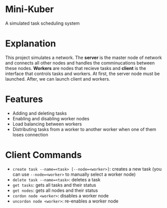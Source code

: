 # Mini-Kuber
A simulated task scheduling system

# Explanation
This project simulates a network. The **server** is the master node of network and connects all other nodes and handles the comminucations between these nodes.
**Workers** are nodes that recieve tasks and **client** is the interface that controls tasks and workers.
At first, the server node must be launched. After, we can launch client and workers.

# Features
* Adding and deleting tasks
* Enabling and disabling worker nodes
* Load balancing between workers
* Distributing tasks from a worker to another worker when one of them loses connection

# Client Commands
* `create task --name=<task> [--node=<worker>]`: creates a new task (you can use `--node=<worker>` to manually select a worker node)
* `delete task --name=<task>`: deletes a task
* `get tasks`: gets all tasks and their status
* `get nodes`: gets all nodes and their status
* `cordon node <worker>`: disables a worker node
* `uncordon node <worker>`: re-enables a worker node
